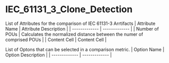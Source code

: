 # IEC_61131_3_Clone_Detection


List of Attributes for the comparison of IEC 61131-3 Arrtifacts
| Attribute Name  | Attribute Description |
| ------------- | ------------- |
| Number of POUs  | Calculates the normalized distance between the numer of comprised POUs |
| Content Cell  | Content Cell  |



List of Optons that can be selected in a comparison metric.
| Option Name  | Option Description |
| ------------- | ------------- |
